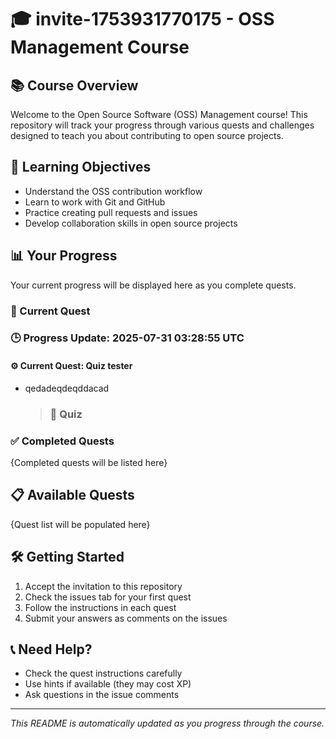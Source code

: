 # 🎓 invite-1753931770175 - OSS Management Course

## 📚 Course Overview
Welcome to the Open Source Software (OSS) Management course! This repository will track your progress through various quests and challenges designed to teach you about contributing to open source projects.

## 🎯 Learning Objectives
- Understand the OSS contribution workflow
- Learn to work with Git and GitHub
- Practice creating pull requests and issues
- Develop collaboration skills in open source projects

## 📊 Your Progress
Your current progress will be displayed here as you complete quests.

### 🚀 Current Quest
### 🕒 Progress Update: 2025-07-31 03:28:55 UTC

#### ⚙️ Current Quest: Quiz tester
- qedadeqdeqddacad
  > ### 🧠 Quiz


### ✅ Completed Quests
{Completed quests will be listed here}

## 📋 Available Quests
{Quest list will be populated here}

## 🛠️ Getting Started
1. Accept the invitation to this repository
2. Check the issues tab for your first quest
3. Follow the instructions in each quest
4. Submit your answers as comments on the issues

## 📞 Need Help?
- Check the quest instructions carefully
- Use hints if available (they may cost XP)
- Ask questions in the issue comments

---
*This README is automatically updated as you progress through the course.*